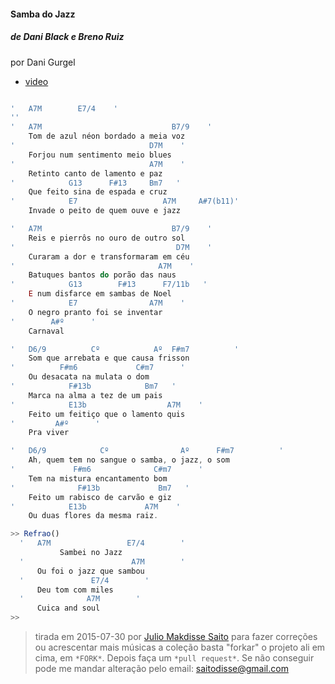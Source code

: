 #### Samba do Jazz

##### de Dani Black e Breno Ruiz

por Dani Gurgel

- [video](https://www.youtube.com/watch?v=7iTC9ldjB3A)

```js

'   A7M        E7/4    '
''
'   A7M                             B7/9    '
    Tom de azul néon bordado a meia voz
'                              D7M    '
    Forjou num sentimento meio blues
'                              A7M    '
    Retinto canto de lamento e paz
'            G13      F#13     Bm7   '
    Que feito sina de espada e cruz
'            E7                   A7M     A#7(b11)'
    Invade o peito de quem ouve e jazz

'   A7M                             B7/9    '
    Reis e pierrôs no ouro de outro sol
'                                    D7M    '
    Curaram a dor e transformaram em céu
'                                A7M    '
    Batuques bantos do porão das naus
'            G13        F#13      F7/11b   '
    E num disfarce em sambas de Noel
'            E7                A7M    '
    O negro pranto foi se inventar
'        A#º      '
    Carnaval

'   D6/9          Cº            Aº  F#m7          '
    Som que arrebata e que causa frisson
'          F#m6             C#m7      '
    Ou desacata na mulata o dom
'            F#13b            Bm7   '
    Marca na alma a tez de um pais
'            E13b                  A7M    '
    Feito um feitiço que o lamento quis
'         A#º      '
    Pra viver

'   D6/9            Cº                Aº      F#m7          '
    Ah, quem tem no sangue o samba, o jazz, o som
'             F#m6              C#m7      '
    Tem na mistura encantamento bom
'              F#13b             Bm7   '
    Feito um rabisco de carvão e giz
'            E13b             A7M    '
    Ou duas flores da mesma raiz.

>> Refrao()
  '   A7M                 E7/4        '
           Sambei no Jazz
  '                        A7M        '
      Ou foi o jazz que sambou
  '               E7/4        '
      Deu tom com miles
  '              A7M        '
      Cuica and soul
>>

```


> tirada em 2015-07-30 por [Julio Makdisse Saito](http://saitodisse.github.io/)
> para fazer correções ou acrescentar mais músicas a coleção basta "forkar" o projeto ali em cima, em `*FORK*`. Depois faça um `*pull request*`. Se não conseguir pode me mandar alteração pelo email: saitodisse@gmail.com
